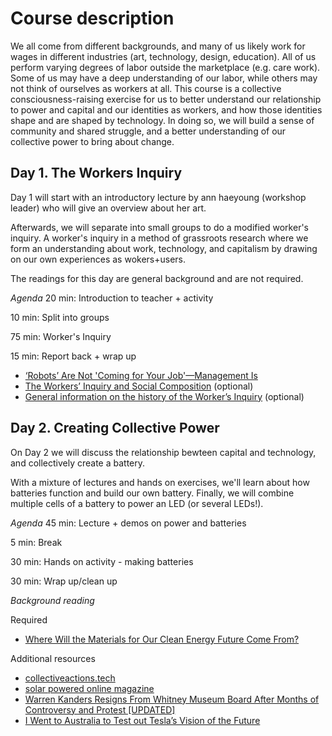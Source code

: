 # Course description

We all come from different backgrounds, and many of us likely work for wages in different industries (art, technology, design, education). All of us perform varying degrees of labor outside the marketplace (e.g. care work). Some of us may have a deep understanding of our labor, while others may not think of ourselves as workers at all. This course is a collective consciousness-raising exercise for us to better understand our relationship to power and capital and our identities as workers, and how those identities shape and are shaped by technology. In doing so, we will build a sense of community and shared struggle, and a better understanding of our collective power to bring about change.

## Day 1. The Workers Inquiry
Day 1 will start with an introductory lecture by ann haeyoung (workshop leader) who will give an overview about her art.

Afterwards, we will separate into small groups to do a modified worker's inquiry. A worker's inquiry in a method of grassroots research where we form an understanding about work, technology, and capitalism by drawing on our own experiences as wokers+users.

The readings for this day are general background and are not required.

*Agenda*
20 min: Introduction to teacher + activity

10 min: Split into groups

75 min: Worker's Inquiry

15 min: Report back + wrap up

* [‘Robots’ Are Not 'Coming for Your Job'—Management Is](https://gizmodo.com/robots-are-not-coming-for-your-job-management-is-1835127820)
* [The Workers’ Inquiry and Social Composition](https://notesfrombelow.org/article/workers-inquiry-and-social-composition) (optional)
* [General information on the history of the Worker’s Inquiry](https://www.viewpointmag.com/2013/09/27/workers-inquiry-a-genealogy/) (optional)

## Day 2. Creating Collective Power
On Day 2 we will discuss the relationship bewteen capital and technology, and collectively create a battery.

With a mixture of lectures and hands on exercises, we'll learn about how batteries function and build our own battery. Finally, we will combine multiple cells of a battery to power an LED (or several LEDs!).

*Agenda*
45 min: Lecture + demos on power and batteries

5 min: Break

30 min: Hands on activity - making batteries

30 min: Wrap up/clean up


*Background reading*

Required
* [Where Will the Materials for Our Clean Energy Future Come From?](https://www.theverge.com/2019/2/15/18226210/energy-renewables-materials-mining-environment-neodymium-copper-lithium-cobalt)

Additional resources
* [collectiveactions.tech](https://collectiveactions.tech/)
* [solar powered online magazine](https://solar.lowtechmagazine.com)
* [Warren Kanders Resigns From Whitney Museum Board After Months of Controversy and Protest [UPDATED]](https://hyperallergic.com/511052/warren-kanders-resigns/)
* [I Went to Australia to Test out Tesla’s Vision of the Future](https://www.theverge.com/2019/6/25/18715585/tesla-australia-renewable-energy-houses-electrical-grid-battery-installation)